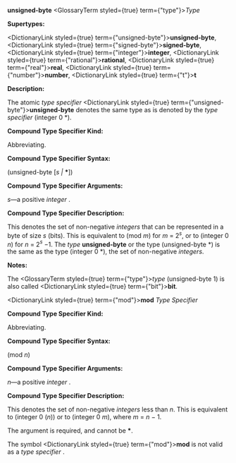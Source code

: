 **unsigned-byte** <GlossaryTerm styled={true} term={"type"}><i>Type</i></GlossaryTerm> 



**Supertypes:** 



<DictionaryLink styled={true} term={"unsigned-byte"}><b>unsigned-byte</b></DictionaryLink>, <DictionaryLink styled={true} term={"signed-byte"}><b>signed-byte</b></DictionaryLink>, <DictionaryLink styled={true} term={"integer"}><b>integer</b></DictionaryLink>, <DictionaryLink styled={true} term={"rational"}><b>rational</b></DictionaryLink>, <DictionaryLink styled={true} term={"real"}><b>real</b></DictionaryLink>, <DictionaryLink styled={true} term={"number"}><b>number</b></DictionaryLink>, <DictionaryLink styled={true} term={"t"}><b>t</b></DictionaryLink> 



**Description:** 



The atomic *type specifier* <DictionaryLink styled={true} term={"unsigned-byte"}><b>unsigned-byte</b></DictionaryLink> denotes the same type as is denoted by the *type specifier* (integer 0 \*). 



**Compound Type Specifier Kind:** 



Abbreviating. 



**Compound Type Specifier Syntax:** 



(unsigned-byte [*s |* **\***]) 



**Compound Type Specifier Arguments:** 



*s*—a positive *integer* . 



**Compound Type Specifier Description:** 



This denotes the set of non-negative <i>integers</i> that can be represented in a byte of size <i>s</i> (bits). This is equivalent to (mod <i>m</i>) for <i>m</i> = 2<i><sup>s</sup></i>, or to (integer 0 <i>n</i>) for <i>n</i> = 2<i><sup>s</sup> −</i>1. The <i>type</i> <b>unsigned-byte</b> or the type (unsigned-byte *) is the same as the type (integer 0 *), the set of non-negative <i>integers</i>. 



**Notes:** 



The <GlossaryTerm styled={true} term={"type"}><i>type</i></GlossaryTerm> (unsigned-byte 1) is also called <DictionaryLink styled={true} term={"bit"}><b>bit</b></DictionaryLink>. 







 



 



<DictionaryLink styled={true} term={"mod"}><b>mod</b></DictionaryLink> *Type Specifier* 



**Compound Type Specifier Kind:** 



Abbreviating. 



**Compound Type Specifier Syntax:** 



(mod *n*) 



**Compound Type Specifier Arguments:** 



*n*—a positive *integer* . 



**Compound Type Specifier Description:** 



This denotes the set of non-negative *integers* less than *n*. This is equivalent to (integer 0 (*n*)) or to (integer 0 *m*), where *m* = *n −* 1. 



The argument is required, and cannot be **\***. 



The symbol <DictionaryLink styled={true} term={"mod"}><b>mod</b></DictionaryLink> is not valid as a *type specifier* . 



